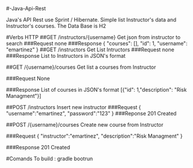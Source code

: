 #-Java-Api-Rest

Java's API Rest use Sprint / Hibernate. Simple list Instructor's data and Instructor's courses.
The Data Base is H2

#Verbs HTTP
##GET /instructors/{username}
Get json from instructor to search
###Request
none
###Response
{
"courses": [],
"id": 1,
"username": "emartinez"
}
##GET /instructors 
Get List Intructors
###Request
none
###Response
List to Instructors in JSON's format

##GET /{username}/courses
Get list a courses from Instructor

###Request
None

###Response
List of courses in JSON's format  [{"id": 1,"description": "Risk Managment"}]


##POST /instructors
Insert new instructor
###Request
{
"username":"emartinez",
"password":"123"
}
###Reponse
201 Created

##POST /{username}/courses
Create new course from Instructor

###Request
{
"instructor":"emartinez",
"description":"Risk Managment"
}

###Response
201 Created

#Comands
To build : gradle bootrun
